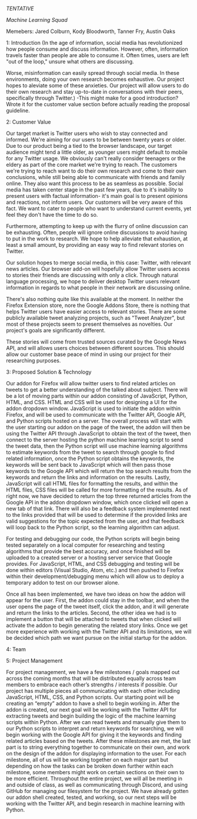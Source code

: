 *TENTATIVE*
 

*Machine Learning Squad*

Memebers:
Jared Colburn,
Kody Bloodworth,
Tanner Fry,
Austin Oaks

1: Introduction
(In the age of information, social media has revolutionized how people consume and discuss information. 
However, often, information travels faster than people are able to consume it. 
Often times, users are left "out of the loop," unsure what others are discussing. 

Worse, misinformation can easily spread through social media. In these environments,
doing your own research becomes exhaustive. Our project hopes to aleviate some of these anxieties. 
Our project will allow users to do their own research and stay up-to-date in conversations with their peers,
specifically through Twitter.) -This might make for a good introduction? Wrote it for the customer value section 
before actually reading the proposal guideline.


2: Customer Value

Our target market is Twitter users who wish to stay connected and informed. We're aiming for our users to be between twenty years or older. Due to our product being a tied to the browser landscape, our target audience might tend a little older, as younger users might default to mobile for any Twitter usage. We obviously can't really consider teenagers or the eldery as part of the core market we're trying to reach.
The customers we're trying to reach want to do their own research and come to their own conclusions,
while still being able to communicate with friends and family online. They also want this process to be as seamless as possible. Social media has taken center stage in the past few years, due to it's inability to present users with factual information- it's main goal is to present opinions and reactions, not inform users. Our customers will be very aware of this fact. We want to cater to people who want to understand current events, yet feel they don't have the time to do so.

Furthermore, attempting to keep up with the flurry of online discussion can be exhausting. Often, people will ignore online discussions to avoid having to put in the work to research. We hope to help alleviate that exhaustion, at least a small amount, by providing an easy way to find relevant stories on Twitter. 

Our solution hopes to merge social media, in this case: Twitter, with relevant news articles. Our browser add-on will hopefully allow Twitter users access to stories their friends are discussing with only a click. Through natural language processing, we hope to deliver desktop Twitter users relevant information in regards to what people in their network are discussing online.

There's also nothing quite like this available at the moment. In neither the Firefox Extension store, nore the Google Addons Store, there is nothing that helps Twitter users have easier access to relevant stories. There are some publicly available tweet analyzing projects, such as "Tweet Analyzer", but most of these projects seem to present themselves as novelties. Our project's goals are significantly different.

These stories will come from trusted sources curated by the Google News API, and will allows users choices between different sources. This should allow our customer base peace of mind in using our project for their researching purposes.


3: Proposed Solution & Technology

   Our addon for Firefox will allow twitter users to find related articles on tweets to get a better understanding of the talked about subject. There will be a lot of moving parts within our addon consisting of JavaScript, Python, HTML, and CSS. HTML and CSS will be used for designing a UI for the addon dropdown window. JavaScript is used to initiate the addon within Firefox, and will be used to communicate with the Twitter API, Google API, and Python scripts hosted on a server. The overall process will start with the user starting our addon on the page of the tweet, the addon will then be using the Twitter API through JavaScript to obtain the text of the tweet, then connect to the server hosting the python machine learning script to send the tweet data, then the Python script will use machine learning algorithms to estimate keywords from the tweet to search through google to find related information, once the Python script obtains the keywords, the keywords will be sent back to JavaScript which will then pass those keywords to the Google API which will return the top search results from the keywords and return the links and information on the results. Lastly, JavaScript will call HTML files for formatting the results, and within the HTML files, CSS files will be called for more formatting of the results. As of right now, we have decided to return the top three returned articles from the Google API in the addon dropdown window, which once clicked will open a new tab of that link. There will also be a feedback system implemented next to the links provided that will be used to determine if the provided links are valid suggestions for the topic expected from the user, and that feedback will loop back to the Python script, so the learning algorithm can adjust.
   
   For testing and debugging our code, the Python scripts will begin being tested separately on a local computer for researching and testing algorithms that provide the best accuracy, and once finished will be uploaded to a created server or a hosting server service that Google provides. For JavaScript, HTML, and CSS debugging and testing will be done within editors (Visual Studio, Atom, etc.) and then pushed to Firefox within their development/debugging menu which will allow us to deploy a temporary addon to test on our browser alone. 
   
   Once all has been implemented, we have two ideas on how the addon will appear for the user. First, the addon could stay in the toolbar, and when the user opens the page of the tweet itself, click the addon, and it will generate and return the links to the articles. Second, the other idea we had is to implement a button that will be attached to tweets that when clicked will activate the addon to begin generating the related story links. Once we get more experience with working with the Twitter API and its limitations, we will be decided which path we want pursue on the initial startup for the addon. 


4: Team

5: Project Management

   For project management, we have a few milestones / goals mapped out across the coming months that will be distributed equally across team members to embrace each other’s strengths / interests if possible. Our project has multiple pieces all communicating with each other including JavaScript, HTML, CSS, and Python scripts. Our starting point will be creating an “empty” addon to have a shell to begin working in. After the addon is created, our next goal will be working with the Twitter API for extracting tweets and begin building the logic of the machine learning scripts within Python. After we can read tweets and manually give them to our Python scripts to interpret and return keywords for searching, we will begin working with the Google API for giving it the keywords and finding related articles based on the tweets. After these milestones are met, the last part is to string everything together to communicate on their own, and work on the design of the addon for displaying information to the user. For each milestone, all of us will be working together on each major part but depending on how the tasks can be broken down further within each milestone, some members might work on certain sections on their own to be more efficient. Throughout the entire project, we will all be meeting in and outside of class, as well as communicating through Discord, and using GitHub for managing our filesystem for the project. We have already gotten our addon shell created, tested, and working, so our next steps will be working with the Twitter API, and begin research in machine learning with Python.
